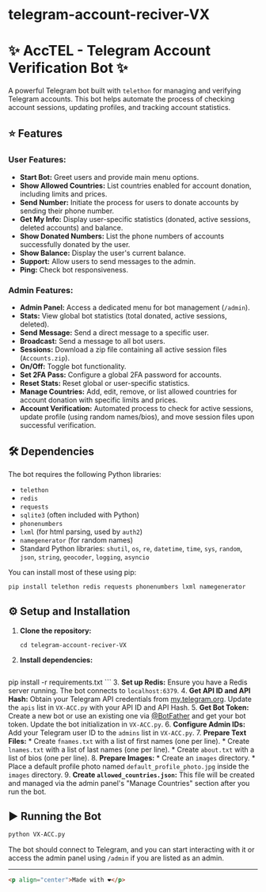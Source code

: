 # telegram-account-reciver-VX
# ✨ AccTEL - Telegram Account Verification Bot ✨

A powerful Telegram bot built with `telethon` for managing and verifying Telegram accounts. This bot helps automate the process of checking account sessions, updating profiles, and tracking account statistics.

## ⭐ Features

### User Features:

*   **Start Bot:** Greet users and provide main menu options.
*   **Show Allowed Countries:** List countries enabled for account donation, including limits and prices.
*   **Send Number:** Initiate the process for users to donate accounts by sending their phone number.
*   **Get My Info:** Display user-specific statistics (donated, active sessions, deleted accounts) and balance.
*   **Show Donated Numbers:** List the phone numbers of accounts successfully donated by the user.
*   **Show Balance:** Display the user's current balance.
*   **Support:** Allow users to send messages to the admin.
*   **Ping:** Check bot responsiveness.

### Admin Features:

*   **Admin Panel:** Access a dedicated menu for bot management (`/admin`).
*   **Stats:** View global bot statistics (total donated, active sessions, deleted).
*   **Send Message:** Send a direct message to a specific user.
*   **Broadcast:** Send a message to all bot users.
*   **Sessions:** Download a zip file containing all active session files (`Accounts.zip`).
*   **On/Off:** Toggle bot functionality.
*   **Set 2FA Pass:** Configure a global 2FA password for accounts.
*   **Reset Stats:** Reset global or user-specific statistics.
*   **Manage Countries:** Add, edit, remove, or list allowed countries for account donation with specific limits and prices.
*   **Account Verification:** Automated process to check for active sessions, update profile (using random names/bios), and move session files upon successful verification.

## 🛠️ Dependencies

The bot requires the following Python libraries:

*   `telethon`
*   `redis`
*   `requests`
*   `sqlite3` (often included with Python)
*   `phonenumbers`
*   `lxml` (for html parsing, used by `auth2`)
*   `namegenerator` (for random names)
*   Standard Python libraries: `shutil`, `os`, `re`, `datetime`, `time`, `sys`, `random`, `json`, `string`, `geocoder`, `logging`, `asyncio`

You can install most of these using pip:
```bash
pip install telethon redis requests phonenumbers lxml namegenerator
```

## ⚙️ Setup and Installation

1.  **Clone the repository:**
    ```bashgit clone https://github.com/mrVXBoT/telegram-account-reciver-VX.git 
    cd telegram-account-reciver-VX
    ```
2.  **Install dependencies:**
    ```bash
pip install -r requirements.txt 
    ```
3.  **Set up Redis:** Ensure you have a Redis server running. The bot connects to `localhost:6379`.
4.  **Get API ID and API Hash:** Obtain your Telegram API credentials from [my.telegram.org](https://my.telegram.org). Update the `apis` list in `VX-ACC.py` with your API ID and API Hash.
5.  **Get Bot Token:** Create a new bot or use an existing one via [@BotFather](https://t.me/BotFather) and get your bot token. Update the bot initialization in `VX-ACC.py`.
6.  **Configure Admin IDs:** Add your Telegram user ID to the `admins` list in `VX-ACC.py`.
7.  **Prepare Text Files:**
    *   Create `fnames.txt` with a list of first names (one per line).
    *   Create `lnames.txt` with a list of last names (one per line).
    *   Create `about.txt` with a list of bios (one per line).
8.  **Prepare Images:**
    *   Create an `images` directory.
    *   Place a default profile photo named `default_profile_photo.jpg` inside the `images` directory.
9.  **Create `allowed_countries.json`:** This file will be created and managed via the admin panel's "Manage Countries" section after you run the bot.

## ▶️ Running the Bot

```bash
python VX-ACC.py
```

The bot should connect to Telegram, and you can start interacting with it or access the admin panel using `/admin` if you are listed as an admin.

---

```markdown
<p align="center">Made with ❤️</p>
``` 
